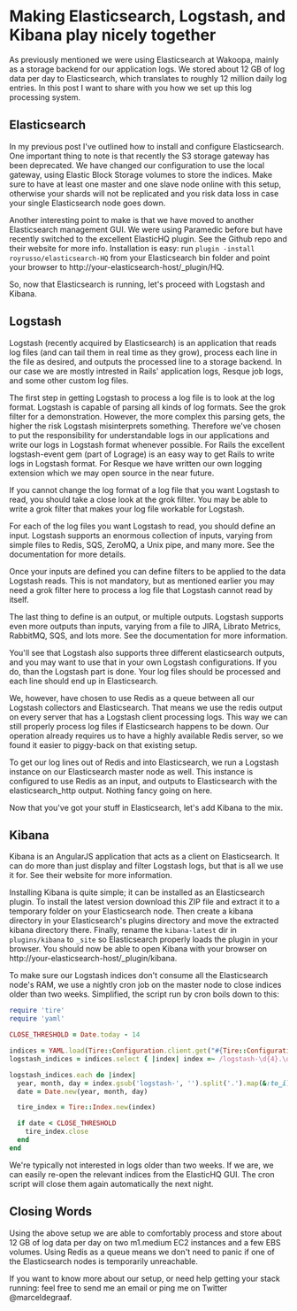 # Making Elasticsearch, Logstash, and Kibana play nicely together

As previously mentioned we were using Elasticsearch at Wakoopa, mainly as a storage backend for our application logs. We stored about 12 GB of log data per day to Elasticsearch, which translates to roughly 12 million daily log entries. In this post I want to share with you how we set up this log processing system.

## Elasticsearch

In my previous post I've outlined how to install and configure Elasticsearch. One important thing to note is that recently the S3 storage gateway has been deprecated. We have changed our configuration to use the local gateway, using Elastic Block Storage volumes to store the indices. Make sure to have at least one master and one slave node online with this setup, otherwise your shards will not be replicated and you risk data loss in case your single Elasticsearch node goes down.

Another interesting point to make is that we have moved to another Elasticsearch management GUI. We were using Paramedic before but have recently switched to the excellent ElasticHQ plugin. See the Github repo and their website for more info. Installation is easy: run `plugin -install royrusso/elasticsearch-HQ` from your Elasticsearch bin folder and point your browser to http://your-elasticsearch-host/_plugin/HQ.

So, now that Elasticsearch is running, let's proceed with Logstash and Kibana.

## Logstash

Logstash (recently acquired by Elasticsearch) is an application that reads log files (and can tail them in real time as they grow), process each line in the file as desired, and outputs the processed line to a storage backend. In our case we are mostly intrested in Rails' application logs, Resque job logs, and some other custom log files.

The first step in getting Logstash to process a log file is to look at the log format. Logstash is capable of parsing all kinds of log formats. See the grok filter for a demonstration. However, the more complex this parsing gets, the higher the risk Logstash misinterprets something. Therefore we've chosen to put the responsibility for understandable logs in our applications and write our logs in Logstash format whenever possible. For Rails the excellent logstash-event gem (part of Lograge) is an easy way to get Rails to write logs in Logstash format. For Resque we have written our own logging extension which we may open source in the near future.

If you cannot change the log format of a log file that you want Logstash to read, you should take a close look at the grok filter. You may be able to write a grok filter that makes your log file workable for Logstash.

For each of the log files you want Logstash to read, you should define an input. Logstash supports an enormous collection of inputs, varying from simple files to Redis, SQS, ZeroMQ, a Unix pipe, and many more. See the documentation for more details.

Once your inputs are defined you can define filters to be applied to the data Logstash reads. This is not mandatory, but as mentioned earlier you may need a grok filter here to process a log file that Logstash cannot read by itself.

The last thing to define is an output, or multiple outputs. Logstash supports even more outputs than inputs, varying from a file to JIRA, Librato Metrics, RabbitMQ, SQS, and lots more. See the documentation for more information.

You'll see that Logstash also supports three different elasticsearch outputs, and you may want to use that in your own Logstash configurations. If you do, than the Logstash part is done. Your log files should be processed and each line should end up in Elasticsearch.

We, however, have chosen to use Redis as a queue between all our Logstash collectors and Elasticsearch. That means we use the redis output on every server that has a Logstash client processing logs. This way we can still properly process log files if Elasticsearch happens to be down. Our operation already requires us to have a highly available Redis server, so we found it easier to piggy-back on that existing setup.

To get our log lines out of Redis and into Elasticsearch, we run a Logstash instance on our Elasticsearch master node as well. This instance is configured to use Redis as an input, and outputs to Elasticsearch with the elasticsearch_http output. Nothing fancy going on here.

Now that you've got your stuff in Elasticsearch, let's add Kibana to the mix.

## Kibana

Kibana is an AngularJS application that acts as a client on Elasticsearch. It can do more than just display and filter Logstash logs, but that is all we use it for. See their website for more information.

Installing Kibana is quite simple; it can be installed as an Elasticsearch plugin. To install the latest version download this ZIP file and extract it to a temporary folder on your Elasticsearch node. Then create a kibana directory in your Elasticsearch's plugins directory and move the extracted kibana directory there. Finally, rename the `kibana-latest` dir in `plugins/kibana` to `_site` so Elasticsearch properly loads the plugin in your browser. You should now be able to open Kibana with your browser on http://your-elasticsearch-host/_plugin/kibana.

To make sure our Logstash indices don't consume all the Elasticsearch node's RAM, we use a nightly cron job on the master node to close indices older than two weeks. Simplified, the script run by cron boils down to this:

```ruby
require 'tire'
require 'yaml'

CLOSE_THRESHOLD = Date.today - 14

indices = YAML.load(Tire::Configuration.client.get("#{Tire::Configuration.url}/_aliases").body).keys
logstash_indices = indices.select { |index| index =~ /logstash-\d{4}.\d{2}.\d{2}/ }

logstash_indices.each do |index|
  year, month, day = index.gsub('logstash-', '').split('.').map(&:to_i)
  date = Date.new(year, month, day)

  tire_index = Tire::Index.new(index)

  if date < CLOSE_THRESHOLD
    tire_index.close
  end
end
```

We're typically not interested in logs older than two weeks. If we are, we can easily re-open the relevant indices from the ElasticHQ GUI. The cron script will close them again automatically the next night.

## Closing Words

Using the above setup we are able to comfortably process and store about 12 GB of log data per day on two m1.medium EC2 instances and a few EBS volumes. Using Redis as a queue means we don't need to panic if one of the Elasticsearch nodes is temporarily unreachable.

If you want to know more about our setup, or need help getting your stack running: feel free to send me an email or ping me on Twitter @marceldegraaf.
